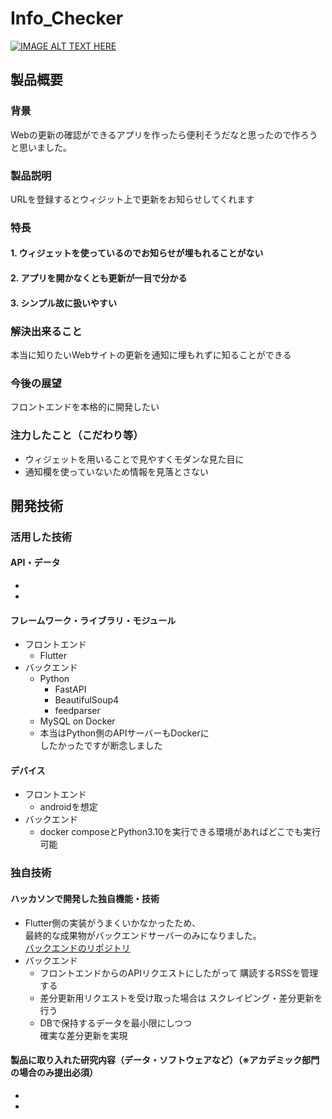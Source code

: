 # Info_Checker

[![IMAGE ALT TEXT HERE](https://jphacks.com/wp-content/uploads/2022/08/JPHACKS2022_ogp.jpg)](https://www.youtube.com/watch?v=LUPQFB4QyVo)

## 製品概要
### 背景
Webの更新の確認ができるアプリを作ったら便利そうだなと思ったので作ろうと思いました。
### 製品説明
URLを登録するとウィジット上で更新をお知らせしてくれます
### 特長
#### 1. ウィジェットを使っているのでお知らせが埋もれることがない
#### 2. アプリを開かなくとも更新が一目で分かる
#### 3. シンプル故に扱いやすい

### 解決出来ること
本当に知りたいWebサイトの更新を通知に埋もれずに知ることができる

### 今後の展望
フロントエンドを本格的に開発したい

### 注力したこと（こだわり等）
* ウィジェットを用いることで見やすくモダンな見た目に
* 通知欄を使っていないため情報を見落とさない

## 開発技術
### 活用した技術
#### API・データ
* 
* 

#### フレームワーク・ライブラリ・モジュール
* フロントエンド
  * Flutter
* バックエンド
  * Python
    * FastAPI
    * BeautifulSoup4
    * feedparser
  * MySQL on Docker
  * 本当はPython側のAPIサーバーもDockerに  
    したかったですが断念しました

#### デバイス
* フロントエンド
  * androidを想定
* バックエンド
  * docker composeとPython3.10を実行できる環境があればどこでも実行可能

### 独自技術
#### ハッカソンで開発した独自機能・技術
* Flutter側の実装がうまくいかなかったため、  
  最終的な成果物がバックエンドサーバーのみになりました。  
  [バックエンドのリポジトリ](https://github.com/jphacks/F_2212_2)  
* バックエンド
  * フロントエンドからのAPIリクエストにしたがって
    購読するRSSを管理する
  * 差分更新用リクエストを受け取った場合は
    スクレイピング・差分更新を行う
  * DBで保持するデータを最小限にしつつ  
    確実な差分更新を実現

#### 製品に取り入れた研究内容（データ・ソフトウェアなど）（※アカデミック部門の場合のみ提出必須）
* 
* 
